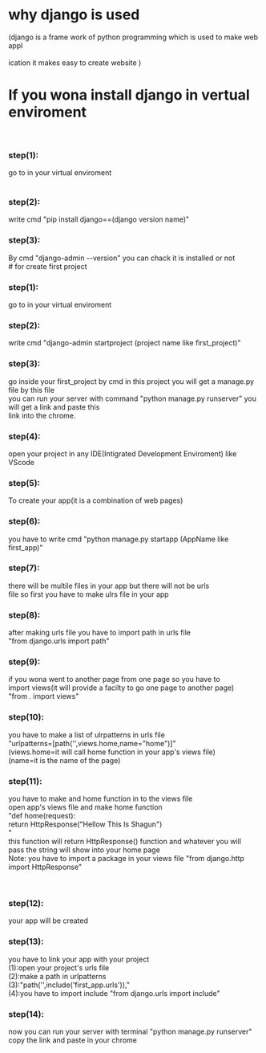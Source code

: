 # why django is used<br>
(django is a frame work of python programming which is used to make web appl<br>
<br>
ication it makes easy to create website )
<br>

# If you wona install django in vertual enviroment 
<br>
<h3>step(1):</h3> go to in your virtual enviroment<br>
<br> <h3>step(2):</h3> write cmd "pip install django==(django version name)"
<br><h3>step(3):</h3> By cmd "django-admin --version" you can chack it is installed or not

<br>
# for create first project
<br><h3>step(1):</h3>go to in your virtual enviroment
<br><h3>step(2):</h3>write cmd "django-admin startproject (project name like first_project)" 
<br><h3>step(3):</h3>go inside your first_project by cmd in this project you will get a manage.py file by this file
    <br>    you can run your server with command "python manage.py runserver" you will get a link and paste this 
        <br>link into the chrome.
<br><h3>step(4):</h3>open your project in any IDE(Intigrated Development Enviroment) like VScode
<br><h3>step(5):</h3>To create your app(it is a combination of web pages)
<br><h3>step(6):</h3>you have to write cmd "python manage.py startapp (AppName like first_app)"
<br><h3>step(7):</h3>there will be multile files in your app but there will not be urls
    <br>    file so first you have to make ulrs file in your app
<br><h3>step(8):</h3>after making urls file you have to import path in urls file
   <br>     "from django.urls import path" 
<br><h3>step(9):</h3>if you wona went to another page from one page so you have to 
    <br>    import views(it will provide a facilty to go one page to another page)
       <br> "from . import views"
<br><h3>step(10):</h3>you have to make a list of ulrpatterns in urls file
    <br>     "urlpatterns=[path('',views.home,name="home")]"
        <br> (views.home=it will call home function in your app's views file)
         <br>(name=it is the name of the page)
<br><h3>step(11):</h3>you have to make and home function in to the views file 
    <br>     open app's views file and make home function
        <br>"def home(request):
            <br>   return HttpResponse("Hellow This Is Shagun")
        <br>"
      <br>  this function will return HttpResponse() function and whatever you will
        <br>pass the string will show into your home page
 <br> Note: you have to import a package in your views file "from django.http import HttpResponse"

<br><h3>step(12):</h3>your app will be created 
<br><h3>step(13):</h3>you have to link your app with your project
    <br>       (1):open your project's urls file
     <br>      (2):make a path in urlpatterns
         <br>  (3):"path('',include('first_app.urls')),"
           <br>(4):you have to import include "from django.urls import include"
<br><h3>step(14):</h3> now you can run your server with terminal "python manage.py runserver"
    <br>      copy the link and paste in your chrome
